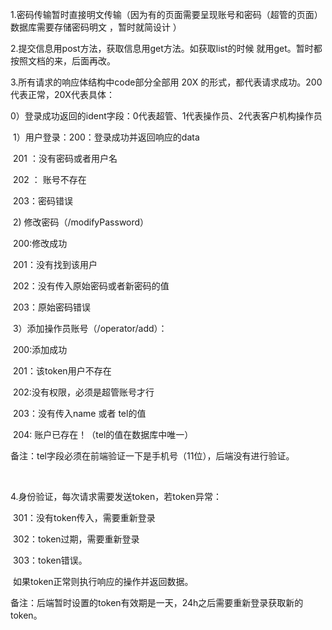 1.密码传输暂时直接明文传输（因为有的页面需要呈现账号和密码（超管的页面）   数据库需要存储密码明文  ，暂时就简设计 ）

2.提交信息用post方法，获取信息用get方法。如获取list的时候  就用get。暂时都按照文档的来，后面再改。

3.所有请求的响应体结构中code部分全部用  20X   的形式，都代表请求成功。200代表正常，20X代表具体：

​	0）登录成功返回的ident字段：0代表超管、1代表操作员、2代表客户机构操作员

​	1）用户登录：200：登录成功并返回响应的data

​				201 ：没有密码或者用户名

​				202 ： 账号不存在

​				203：密码错误

​	2) 修改密码（/modifyPassword）

​				200:修改成功

​				201：没有找到该用户

​				202：没有传入原始密码或者新密码的值

​				203：原始密码错误

​	3）添加操作员账号（/operator/add）：

​				200:添加成功

​				201：该token用户不存在

​				202:没有权限，必须是超管账号才行

​				203：没有传入name 或者 tel的值

​				204:  账户已存在！（tel的值在数据库中唯一）

​		备注：tel字段必须在前端验证一下是手机号（11位），后端没有进行验证。

​			



4.身份验证，每次请求需要发送token，若token异常：

​				301：没有token传入，需要重新登录

​				302：token过期，需要重新登录

​				303：token错误。

​		如果token正常则执行响应的操作并返回数据。

​		备注：后端暂时设置的token有效期是一天，24h之后需要重新登录获取新的token。

